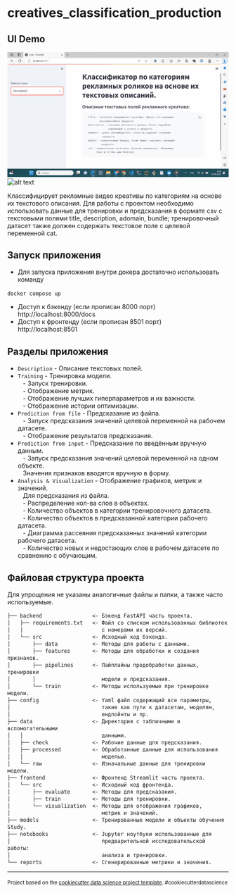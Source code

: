 creatives_classification_production
==============================

## UI Demo
![alt text](demo/Gifius.gif?raw=true)
![alt text](demo/orig.gif?raw=true)

Классифицирует рекламные видео креативы по категориям на основе их 
текстового описания.
Для работы с проектом необходимо использовать данные для тренировки и 
предсказания в формате csv с текстовыми полями title, description, adomain,
bundle; тренировочный датасет также должен содержать текстовое поле с целевой
переменной cat.

## Запуск приложения

- Для запуска приложения внутри докера достаточно использовать команду

`docker compose up`  
- Доступ к бэкенду (если прописан 8000 порт)  
http://localhost:8000/docs  
- Доступ к фронтенду (если прописан 8501 порт)  
http://localhost:8501  

Разделы приложения
------------  
- `Description` - Описание текстовых полей.  
- `Training` - Тренировка модели.  
   - Запуск тренировки.  
   - Отображение метрик.  
   - Отображение лучших гиперпараметров и их важности.  
   - Отображение истории оптимизации.
- `Prediction from file` - Предсказание из файла.  
   - Запуск предсказания значений целевой переменной на рабочем датасете.  
   - Отображение результатов предсказания.
- `Prediction from input` - Предсказание по введённым вручную данным.  
   - Запуск предсказания значений целевой переменной на 
  одном объекте.  
   Значения признаков вводятся вручную в форму.
- `Analysis & Visualization` - Отображение графиков, метрик и значений.  
   Для предсказания из файла.  
   - Распределение кол-ва слов в объектах.  
   - Количество объектов в категории тренировочного датасета.  
   - Количество объектов в предсказанной категории рабочего 
датасета.  
   - Диаграмма рассеяния предсказанных значений категории рабочего 
датасета.  
   - Количество новых и недостающих слов в рабочем датасете по 
сравнению с обучающим.

Файловая структура проекта
------------
Для упрощения не указаны аналогичные файлы и папки, а также часто используемые.


    
    ├── backend                <- Бэкенд FastAPI часть проекта.
    │   ├── requirements.txt   <- Файл со списком использованных библиотек
    │   │                         с номерами их версий.
    │   └── src                <- Исходный код бэкенда.
    │       ├── data           <- Методы для работы с данными.
    │       ├── features       <- Методы для обработки и создания признаков.
    │       ├── pipelines      <- Пайплайны предобработки данных, тренировки 
    │       │                     модели и предсказания.
    │       └── train          <- Методы используемые при тренировке модели.  
    ├── config                 <- Yaml файл содержащий все параметры, 
    │                             такие как пути к датасетам, моделям, 
    │                             ендпойнты и пр.
    ├── data                   <- Директория с табличными и вспомогательными 
    │   │                         данными.
    │   ├── check              <- Рабочие данные для предсказания.
    │   ├── processed          <- Обработанные данные для использования
    │   │                         моделью.
    │   └── raw                <- Изначальные данные для тренировки модели.
    ├── frontend               <- Фронтенд Streamlit часть проекта.
    │   └── src                <- Исходный код фронтенда.
    │       ├── evaluate       <- Методы для предсказания.
    │       ├── train          <- Методы для тренировки.
    │       └── visualization  <- Методы для отображения графиков, 
    │                             метрик и значений.
    ├── models                 <- Тренированные модели и объекты обучения Study.
    ├── notebooks              <- Jupyter ноутбуки использованные для
    │                             предварительной исследовательской работы:
    │                             анализа и тренировки.
    └── reports                <- Сгенерированные метрики и значения.

--------

<p><small>Project based on the <a target="_blank" href="https://drivendata.github.io/cookiecutter-data-science/">cookiecutter data science project template</a>. #cookiecutterdatascience</small></p>
